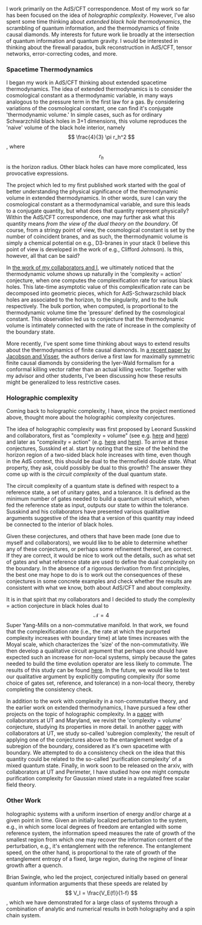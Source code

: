 
I work primarily on the AdS/CFT correspondence. Most of my work so far has been focused on the idea of *holographic complexity*. However, I've also spent some time thinking about *extended black hole thermodynamics*, the scrambling of quantum information, and the thermodynamics of finite causal diamonds. My interests for future work lie broadly at the intersection of quantum information and quantum gravity. I would be interested in thinking about the firewall paradox, bulk reconstruction in AdS/CFT, tensor networks, error-correcting codes, and more.

### Spacetime Thermodynamics

I began my work in AdS/CFT thinking about extended spacetime thermodynamics. The idea of extended thermodynamics is to consider the cosmological constant as a thermodynamic variable, in many ways analogous to the pressure term in the first law for a gas. By considering variations of the cosmological constant, one can find it's conjugate 'thermodynamic volume.' In simple cases, such as for ordinary Schwarzchild black holes in 3+1 dimensions, this volume reproduces the 'naive' volume of the black hole interior, namely $$ \frac{4}{3} \pi r_h^2 $$, where $$ r_h $$ is the horizon radius. Other black holes can have more complicated, less provocative expressions.

The project which led to my first published work started with the goal of better understanding the physical significance of the thermodynamic volume in extended thermodynamics. In other words, sure I can vary the cosmological constant as a thermodynamical variable, and sure this leads to a conjugate quantity, but what does that quantity represent physically? Within the AdS/CFT correspondence, one may further ask what this quantity means *from the view of the dual theory on the boundary*. Of course, from a stringy point of view, the cosmological constant is set by the number of coincident branes, and as such, the thermodynamic volume is simply a chemical potential on e.g., D3-branes in your stack (I believe this point of view is developed in the work of e.g., Clifford Johnson). Is this, however, all that can be said?

In [the work of my collaborators and I](https://inspirehep.net/record/1490646), we ultimately noticed that the thermodynamic volume shows up naturally in the 'complexity = action' conjecture, when one computes the complexification rate for various black holes. This late-time asymptotic value of this complexification rate can be decomposed into geometric pieces, which for AdS-Schwarzschild black holes are associated to the horizon, to the singularity, and to the bulk respectively. The bulk portion, when computed, is proportional to the thermodynamic volume time the 'pressure' defined by the cosmological constant. This observation led us to conjecture that the thermodynamic volume is intimately connected with the rate of increase in the complexity of the boundary state.

More recently, I've spent some time thinking about ways to extend results about the thermodynamics of finite causal diamonds. In [a recent paper by Jacobson and Visser](https://inspirehep.net/record/1706818), the authors derive a first law for maximally symmetric finite causal diamonds by considering the Iyer-Wald formalism for a conformal killing vector rather than an actual killing vector. Together with my advisor and other students, I've been discussing how these results might be generalized to less restrictive cases.

### Holographic complexity

Coming back to holographic complexity, I have, since the project mentioned above, thought more about the holographic complexity conjectures.

The idea of holographic complexity was first proposed by Leonard Susskind and collaborators, first as "complexity = volume" (see e.g. [here](https://inspirehep.net/record/1282259) and [here](https://inspirehep.net/record/1300035)) and later as "complexity = action" (e.g. [here](https://inspirehep.net/record/1395135) and [here](https://inspirehep.net/record/1409901)). To arrive at these conjectures, Susskind et al. start by noting that the size of the behind the horizon region of a two-sided black hole increases with time, even though in the AdS context, this should be dual to the thermofield double state. What property, they ask, could possibly be dual to this growth? The answer they come up with is the *circuit complexity* of the dual quantum state.

The circuit complexity of a quantum state is defined with respect to a reference state, a set of unitary gates, and a tolerance. It is defined as the minimum number of gates needed to build a quantum circuit which, when fed the reference state as input, outputs our state to within the tolerance. Susskind and his collaborators have presented various qualitative arguments suggestive of the idea that a version of this quantity may indeed be connected to the interior of black holes.

Given these conjectures, and others that have been made (one due to myself and collaborators), we would like to be able to determine whether any of these conjectures, or perhaps some refinement thereof, are correct. If they are correct, it would be nice to work out the details, such as what set of gates and what reference state are used to define the dual complexity on the boundary. In the absence of a rigorous derivation from first principles, the best one may hope to do is to work out the consequences of these conjectures in some concrete examples and check whether the results are consistent with what we know, both about AdS/CFT and about complexity.

It is in that spirit that my collaborators and I decided to study the complexity = action conjecture in black holes dual to $$ \mathcal{N} = 4 $$ Super Yang-Mills on a non-commutative manifold. In that work, we found that the complexification rate (i.e., the rate at which the purported complexity increases with boundary time) at late times increases with the Moyal scale, which characterizes the 'size' of the non-commutativity. We then develop a qualitative circuit argument that perhaps one should have expected such an increase for non-local systems, simply because the gates needed to build the time evolution operator are less likely to commute. The results of this study can be found [here](https://inspirehep.net/record/1631963). In the future, we would like to test our qualitative argument by explicitly computing complexity (for some choice of gates set, reference, and tolerance) in a non-local theory, thereby completing the consistency check.

In addition to the work with complexity in a non-commutative theory, and the earlier work on extended thermodynamics, I have pursued a few other projects on the topic of holographic complexity. In a [paper](https://inspirehep.net/record/1681268) with collaborators at UT and Maryland, we revisit the 'complexity = volume' conjecture, studying its properties in more detail. In another [paper](https://inspirehep.net/record/1705412) with collaborators at UT, we study so-called 'subregion complexity,' the result of applying one of the conjectures above to the entanglement wedge of a subregion of the boundary, considered as it's own spacetime with boundary. We attempted to do a consistency check on the idea that this quantity could be related to the so-called 'purification complexity' of a mixed quantum state. Finally, in work soon to be released on the arxiv, with collaborators at UT and Perimeter, I have studied how one might compute purification complexity for Gaussian mixed state in a regulated free scalar field theory.

### Other Work

holographic systems with a uniform insertion of energy and/or charge at a given point in time. Given an initially localized perturbation to the system, e.g., in which some local degrees of freedom are entangled with some reference system, the information speed measures the rate of growth of the smallest region from which one may recover the information content of the perturbation, e.g., it's entanglement with the reference. The entanglement speed, on the other hand, is proportional to the rate of growth of the entanglement entropy of a fixed, large region, during the regime of linear growth after a quench.

Brian Swingle, who led the project, conjectured initially based on general quantum information arguments that these speeds are related by $$ V_I = \frac{V_E(f)}{1-f} $$, which we have demonstrated for a large class of systems through a combination of analytic and numerical results in both holography and a spin chain system.
